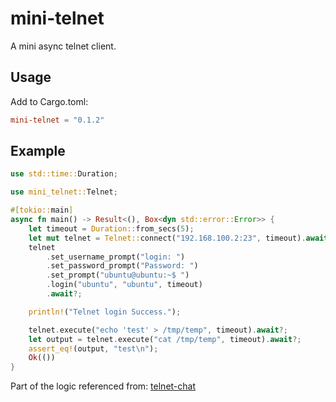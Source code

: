 # mini-telnet

A mini async telnet client.

## Usage

Add to Cargo.toml:

```toml
mini-telnet = "0.1.2"
```

## Example

```rust
use std::time::Duration;

use mini_telnet::Telnet;

#[tokio::main]
async fn main() -> Result<(), Box<dyn std::error::Error>> {
    let timeout = Duration::from_secs(5);
    let mut telnet = Telnet::connect("192.168.100.2:23", timeout).await?;
    telnet
        .set_username_prompt("login: ")
        .set_password_prompt("Password: ")
        .set_prompt("ubuntu@ubuntu:~$ ")
        .login("ubuntu", "ubuntu", timeout)
        .await?;

    println!("Telnet login Success.");

    telnet.execute("echo 'test' > /tmp/temp", timeout).await?;
    let output = telnet.execute("cat /tmp/temp", timeout).await?;
    assert_eq!(output, "test\n");
    Ok(())
}
```

Part of the logic referenced from: [telnet-chat](https://github.com/Darksonn/telnet-chat)
